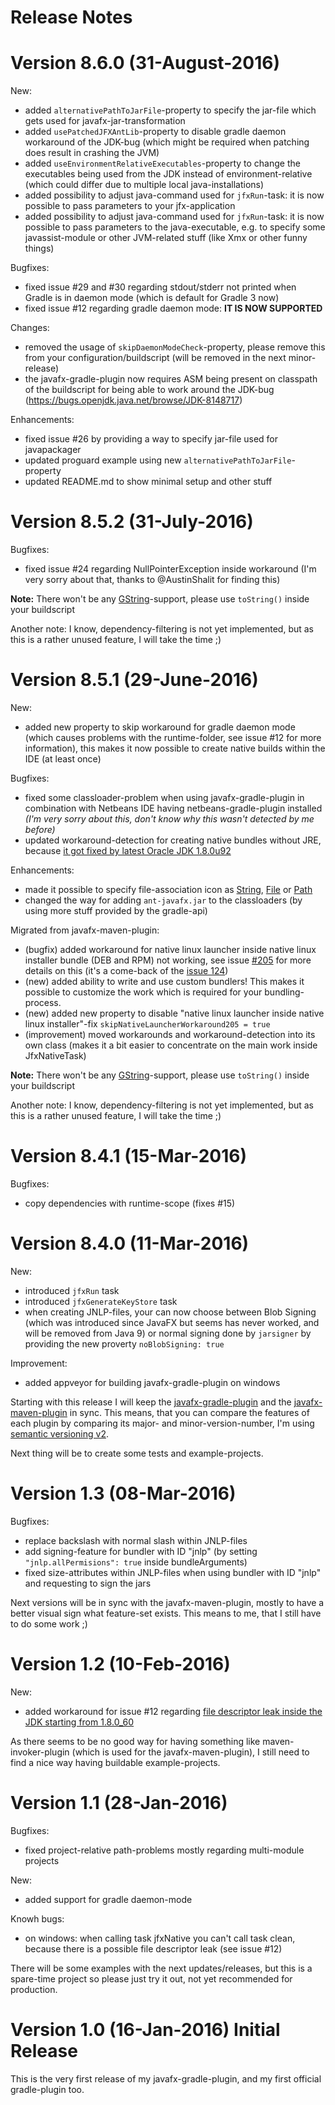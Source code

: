 Release Notes
=============

# Version 8.6.0 (31-August-2016)

New:
* added `alternativePathToJarFile`-property to specify the jar-file which gets used for javafx-jar-transformation
* added `usePatchedJFXAntLib`-property to disable gradle daemon workaround of the JDK-bug (which might be required when patching does result in crashing the JVM)
* added `useEnvironmentRelativeExecutables`-property to change the executables being used from the JDK instead of environment-relative (which could differ due to multiple local java-installations)
* added possibility to adjust java-command used for `jfxRun`-task: it is now possible to pass parameters to your jfx-application
* added possibility to adjust java-command used for `jfxRun`-task: it is now possible to pass parameters to the java-executable, e.g. to specify some javassist-module or other JVM-related stuff (like Xmx or other funny things)

Bugfixes:
* fixed issue #29 and #30 regarding stdout/stderr not printed when Gradle is in daemon mode (which is default for Gradle 3 now)
* fixed issue #12 regarding gradle daemon mode: **IT IS NOW SUPPORTED**

Changes:
* removed the usage of `skipDaemonModeCheck`-property, please remove this from your configuration/buildscript (will be removed in the next minor-release)
* the javafx-gradle-plugin now requires ASM being present on classpath of the buildscript for being able to work around the JDK-bug (https://bugs.openjdk.java.net/browse/JDK-8148717)

Enhancements:
* fixed issue #26 by providing a way to specify jar-file used for javapackager
* updated proguard example using new `alternativePathToJarFile`-property
* updated README.md to show minimal setup and other stuff



# Version 8.5.2 (31-July-2016)

Bugfixes:
* fixed issue #24 regarding NullPointerException inside workaround (I'm very sorry about that, thanks to @AustinShalit for finding this)

**Note:**
There won't be any [GString](http://docs.groovy-lang.org/latest/html/api/groovy/lang/GString.html)-support, please use `toString()` inside your buildscript

Another note: I know, dependency-filtering is not yet implemented, but as this is a rather unused feature, I will take the time ;)



# Version 8.5.1 (29-June-2016)

New:
* added new property to skip workaround for gradle daemon mode (which causes problems with the runtime-folder, see issue #12 for more information), this makes it now possible to create native builds within the IDE (at least once)

Bugfixes:
* fixed some classloader-problem when using javafx-gradle-plugin in combination with Netbeans IDE having netbeans-gradle-plugin installed *(I'm very sorry about this, don't know why this wasn't detected by me before)*
* updated workaround-detection for creating native bundles without JRE, because [it got fixed by latest Oracle JDK 1.8.0u92](http://www.oracle.com/technetwork/java/javase/2col/8u92-bugfixes-2949473.html)

Enhancements:
* made it possible to specify file-association icon as [String](http://docs.oracle.com/javase/8/docs/api/java/lang/String.html), [File](http://docs.oracle.com/javase/8/docs/api/java/io/File.html) or [Path](http://docs.oracle.com/javase/8/docs/api/java/nio/file/Path.html)
* changed the way for adding `ant-javafx.jar` to the classloaders (by using more stuff provided by the gradle-api)

Migrated from javafx-maven-plugin:
* (bugfix) added workaround for native linux launcher inside native linux installer bundle (DEB and RPM) not working, see issue [#205](https://github.com/javafx-maven-plugin/javafx-maven-plugin/issues/205) for more details on this (it's a come-back of the [issue 124](https://github.com/javafx-maven-plugin/javafx-maven-plugin/issues/124))
* (new) added ability to write and use custom bundlers! This makes it possible to customize the work which is required for your bundling-process.
* (new) added new property to disable "native linux launcher inside native linux installer"-fix `skipNativeLauncherWorkaround205 = true`
* (improvement) moved workarounds and workaround-detection into its own class (makes it a bit easier to concentrate on the main work inside JfxNativeTask)

**Note:**
There won't be any [GString](http://docs.groovy-lang.org/latest/html/api/groovy/lang/GString.html)-support, please use `toString()` inside your buildscript

Another note: I know, dependency-filtering is not yet implemented, but as this is a rather unused feature, I will take the time ;)



# Version 8.4.1 (15-Mar-2016)

Bugfixes:
* copy dependencies with runtime-scope (fixes #15)



# Version 8.4.0 (11-Mar-2016)

New:
* introduced `jfxRun` task
* introduced `jfxGenerateKeyStore` task
* when creating JNLP-files, your can now choose between Blob Signing (which was introduced since JavaFX but seems has never worked, and will be removed from Java 9) or normal signing done by `jarsigner` by providing the new proverty `noBlobSigning: true`

Improvement:
* added appveyor for building javafx-gradle-plugin on windows

Starting with this release I will keep the [javafx-gradle-plugin](https://github.com/FibreFoX/javafx-gradle-plugin) and the [javafx-maven-plugin](https://github.com/javafx-maven-plugin/javafx-maven-plugin) in sync. This means, that you can compare the features of each plugin by comparing its major- and minor-version-number, I'm using [semantic versioning v2](http://semver.org/spec/v2.0.0.html).

Next thing will be to create some tests and example-projects.



# Version 1.3 (08-Mar-2016)

Bugfixes:
* replace backslash with normal slash within JNLP-files
* add signing-feature for bundler with ID "jnlp" (by setting `"jnlp.allPermisions": true` inside bundleArguments)
* fixed size-attributes within JNLP-files when using bundler with ID "jnlp" and requesting to sign the jars

Next versions will be in sync with the javafx-maven-plugin, mostly to have a better visual sign what feature-set exists. This means to me, that I still have to do some work ;)



# Version 1.2 (10-Feb-2016)

New:
* added workaround for issue #12 regarding [file descriptor leak inside the JDK starting from 1.8.0_60](https://bugs.openjdk.java.net/browse/JDK-8148717)

As there seems to be no good way for having something like maven-invoker-plugin (which is used for the javafx-maven-plugin), I still need to find a nice way having buildable example-projects.



# Version 1.1 (28-Jan-2016)

Bugfixes:
* fixed project-relative path-problems mostly regarding multi-module projects

New:
* added support for gradle daemon-mode

Knowh bugs:
* on windows: when calling task jfxNative you can't call task clean, because there is a possible file descriptor leak (see issue #12)

There will be some examples with the next updates/releases, but this is a spare-time project so please just try it out, not yet recommended for production.



# Version 1.0 (16-Jan-2016) Initial Release

This is the very first release of my javafx-gradle-plugin, and my first official gradle-plugin too.